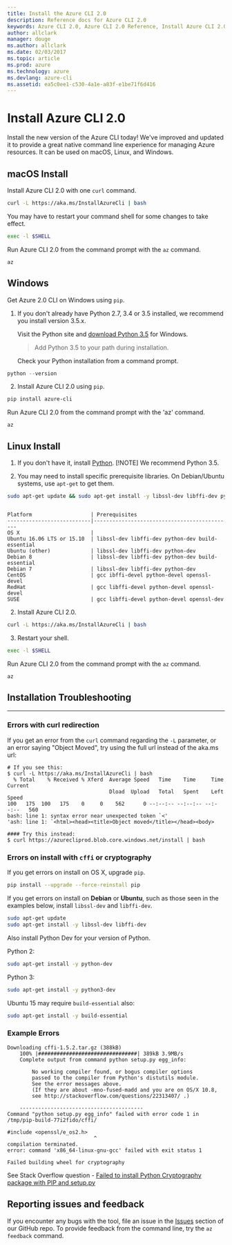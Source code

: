 ```yaml
---
title: Install the Azure CLI 2.0
description: Reference docs for Azure CLI 2.0
keywords: Azure CLI 2.0, Azure CLI 2.0 Reference, Install Azure CLI 2.0, Azure Python CLI
author: allclark
manager: douge
ms.author: allclark
ms.date: 02/03/2017
ms.topic: article
ms.prod: azure
ms.technology: azure
ms.devlang: azure-cli
ms.assetid: ea5c0ee1-c530-4a1e-a83f-e1be71f6d416
---
```


# Install Azure CLI 2.0

Install the new version of the Azure CLI today! We've improved and updated it to provide a great native command line experience for managing Azure resources.  It can be used on macOS, Linux, and Windows.

## macOS Install

Install Azure CLI 2.0 with one `curl` command.

```bash
curl -L https://aka.ms/InstallAzureCli | bash
```
You may have to restart your command shell for some changes to take effect.

```bash
exec -l $SHELL
```
Run Azure CLI 2.0 from the command prompt with the `az` command.

```AzureCLI
az
```

## Windows

Get Azure 2.0 CLI on Windows using `pip`. 

1. If you don't already have Python 2.7, 3.4 or 3.5 installed, we recommend you install version 3.5.x.

    Visit the Python site and [download Python 3.5](https://www.python.org/downloads/release/python-352/) for Windows.  

    > Add Python 3.5 to your path during installation.

    Check your Python installation from a command prompt.

```python
python --version
```

2. Install Azure CLI 2.0 using `pip`.

```bash
pip install azure-cli
```

Run Azure CLI 2.0 from the command prompt with the 'az' command.

```AzureCLI
az
```

## Linux Install

1. If you don't have it, install [Python](https://www.python.org/downloads).
  [!NOTE] We recommend Python 3.5.

2. You may need to install specific prerequisite libraries. On Debian/Ubuntu systems, use `apt-get` to get them.

```bash
sudo apt-get update && sudo apt-get install -y libssl-dev libffi-dev python-dev
```
```

Platform                   | Prerequisites
---------------------------|---------------------------------------------
OS X                       |
Ubuntu 16.06 LTS or 15.10  | libssl-dev libffi-dev python-dev build-essential
Ubuntu (other)             | libssl-dev libffi-dev python-dev
Debian 8                   | libssl-dev libffi-dev python-dev build-essential
Debian 7                   | libssl-dev libffi-dev python-dev
CentOS                     | gcc ibffi-devel python-devel openssl-devel
RedHat                     | gcc libffi-devel python-devel openssl-devel
SUSE                       | gcc libffi-devel python-devel openssl-dev
```

2. Install Azure CLI 2.0.

```bash
curl -L https://aka.ms/InstallAzureCli | bash
```

3. Restart your shell.

```bash
exec -l $SHELL
```

Run Azure CLI 2.0 from the command prompt with the `az` command.

```AzureCLI
az
```

## Installation Troubleshooting
-------------------------------

### Errors with curl redirection

If you get an error from the `curl` command regarding the `-L` parameter, or an error saying "Object Moved", try using the full url instead of the aka.ms url:
```
# If you see this:
$ curl -L https://aka.ms/InstallAzureCli | bash
  % Total    % Received % Xferd  Average Speed   Time    Time     Time  Current
                                 Dload  Upload   Total   Spent    Left  Speed
100   175  100   175    0     0    562      0 --:--:-- --:--:-- --:--:--   560
bash: line 1: syntax error near unexpected token `<'
'ash: line 1: `<html><head><title>Object moved</title></head><body>

#### Try this instead:
$ curl https://azurecliprod.blob.core.windows.net/install | bash
```


### Errors on install with `cffi` or cryptography

If you get errors on install on OS X, upgrade `pip`.

```bash
pip install --upgrade --force-reinstall pip
```

If you get errors on install on **Debian** or **Ubuntu**, such as those seen in the examples below,
install `libssl-dev` and `libffi-dev`.

```bash
sudo apt-get update
sudo apt-get install -y libssl-dev libffi-dev
```

Also install Python Dev for your version of Python.

Python 2:

```bash
sudo apt-get install -y python-dev
```

Python 3:

```bash
sudo apt-get install -y python3-dev
```

Ubuntu 15 may require `build-essential` also:

```bash
sudo apt-get install -y build-essential
```

### Example Errors

```
Downloading cffi-1.5.2.tar.gz (388kB)
    100% |################################| 389kB 3.9MB/s
    Complete output from command python setup.py egg_info:

        No working compiler found, or bogus compiler options
        passed to the compiler from Python's distutils module.
        See the error messages above.
        (If they are about -mno-fused-madd and you are on OS/X 10.8,
        see http://stackoverflow.com/questions/22313407/ .)

    ----------------------------------------
Command "python setup.py egg_info" failed with error code 1 in /tmp/pip-build-77i2fido/cffi/
```

```
#include <openssl/e_os2.h>
                            ^
compilation terminated.
error: command 'x86_64-linux-gnu-gcc' failed with exit status 1

Failed building wheel for cryptography
```

See Stack Overflow question - [Failed to install Python Cryptography package with PIP and setup.py](http://stackoverflow.com/questions/22073516/failed-to-install-python-cryptography-package-with-pip-and-setup-py)

## Reporting issues and feedback
If you encounter any bugs with the tool,
file an issue in the [Issues](https://github.com/Azure/azure-cli/issues) section of our GitHub repo.
To provide feedback from the command line, try the `az feedback` command.
